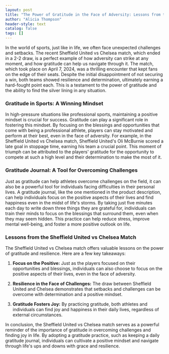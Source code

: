 ```yaml
---
layout: post
title: "The Power of Gratitude in the Face of Adversity: Lessons from the Sheffield United vs Chelsea Match"
author: "Alicia Thompson"
header-style: text
catalog: false
tags: []
---
```


In the world of sports, just like in life, we often face unexpected challenges and setbacks. The recent Sheffield United vs Chelsea match, which ended in a 2-2 draw, is a perfect example of how adversity can strike at any moment, and how gratitude can help us navigate through it. The match, which took place on April 7, 2024, was a thrilling encounter that kept fans on the edge of their seats. Despite the initial disappointment of not securing a win, both teams showed resilience and determination, ultimately earning a hard-fought point each. This is a testament to the power of gratitude and the ability to find the silver lining in any situation.

### Gratitude in Sports: A Winning Mindset

In high-pressure situations like professional sports, maintaining a positive mindset is crucial for success. Gratitude can play a significant role in fostering this mindset. By focusing on the blessings and opportunities that come with being a professional athlete, players can stay motivated and perform at their best, even in the face of adversity. For example, in the Sheffield United vs Chelsea match, Sheffield United's Oli McBurnie scored a late goal in stoppage time, earning his team a crucial point. This moment of triumph can be attributed to the players' gratitude for the opportunity to compete at such a high level and their determination to make the most of it.

### Gratitude Journal: A Tool for Overcoming Challenges

Just as gratitude can help athletes overcome challenges on the field, it can also be a powerful tool for individuals facing difficulties in their personal lives. A gratitude journal, like the one mentioned in the product description, can help individuals focus on the positive aspects of their lives and find happiness even in the midst of life's storms. By taking just five minutes each day to write down three things they are grateful for, individuals can train their minds to focus on the blessings that surround them, even when they may seem hidden. This practice can help reduce stress, improve mental well-being, and foster a more positive outlook on life.

### Lessons from the Sheffield United vs Chelsea Match

The Sheffield United vs Chelsea match offers valuable lessons on the power of gratitude and resilience. Here are a few key takeaways:

1. **Focus on the Positive:** Just as the players focused on their opportunities and blessings, individuals can also choose to focus on the positive aspects of their lives, even in the face of adversity.

2. **Resilience in the Face of Challenges:** The draw between Sheffield United and Chelsea demonstrates that setbacks and challenges can be overcome with determination and a positive mindset.

3. **Gratitude Fosters Joy:** By practicing gratitude, both athletes and individuals can find joy and happiness in their daily lives, regardless of external circumstances.

In conclusion, the Sheffield United vs Chelsea match serves as a powerful reminder of the importance of gratitude in overcoming challenges and finding joy in life. By adopting a gratitude practice, such as keeping a daily gratitude journal, individuals can cultivate a positive mindset and navigate through life's ups and downs with grace and resilience.